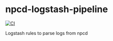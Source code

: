 # npcd-logstash-pipeline

[![CI](https://github.com/widhalmt/postfix-logstash-pipeline/workflows/Logstash%20Syntax/badge.svg?event=push)](https://github.com/widhalmt/postfix-logstash-pipeline/actions?query=workflow%3A%22Logstash+Syntax%22)

Logstash rules to parse logs from npcd
